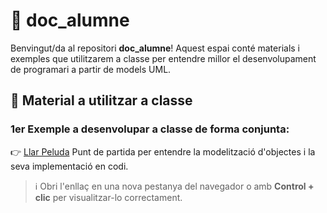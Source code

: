 
# 📘 doc_alumne

Benvingut/da al repositori **doc_alumne**! Aquest espai conté materials i exemples que utilitzarem a classe per entendre millor el desenvolupament de programari a partir de models UML.

## 🧪 Material a utilitzar a classe

### 1er Exemple a desenvolupar a classe de forma conjunta:
👉 <a href="https://www.canva.com/design/DAGoGIXY-c8/tYeIpTN0uYBWfzyyGSSDiQ/edit" target="_blank">Llar Peluda</a> Punt de partida per entendre la modelització d'objectes i la seva implementació en codi.

> ℹ️ Obri l'enllaç en una nova pestanya del navegador o amb **Control + clic** per visualitzar-lo correctament.


  
  
